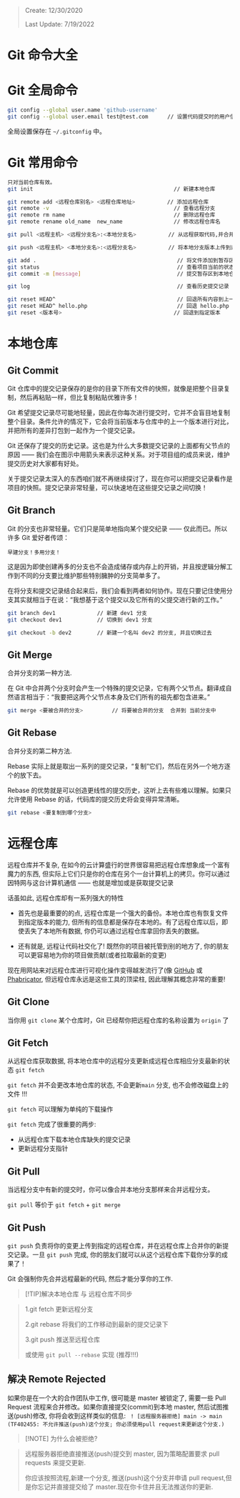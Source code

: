 > Create: 12/30/2020
>
> Last Update: 7/19/2022

# **Git 命令大全**

# Git 全局命令

```bash
git config --global user.name 'github-username'
git config --global user.email test@test.com      // 设置代码提交时的用户信息; 如果去掉 --global 参数
```

全局设置保存在 `~/.gitconfig` 中。

# Git 常用命令

```bash
只对当前仓库有效。
git init                                            // 新建本地仓库

git remote add <远程仓库别名> <远程仓库地址>          // 添加远程仓库
git remote -v                                       // 查看远程分支
git remote rm name                                  // 删除远程仓库
git remote rename old_name  new_name                // 修改远程仓库名

git pull <远程主机> <远程分支名>:<本地分支名>          // 从远程获取代码,并合并本地版本

git push <远程主机> <本地分支名>:<远程分支名>          // 将本地分支版本上传到远程并合并

git add .                                            // 将文件添加到暂存区
git status                                           // 查看项目当前的状态
git commit -m [message]                              // 提交暂存区到本地仓库中

git log                                              // 查看历史提交记录

git reset HEAD^                                      // 回退所有内容到上一个版本
git reset HEAD^ hello.php                            // 回退 hello.php 文件的版本到上一个版本
git reset <版本号>                                   // 回退到指定版本
```

# 本地仓库

## Git Commit

Git 仓库中的提交记录保存的是你的目录下所有文件的快照，就像是把整个目录复制，然后再粘贴一样，但比复制粘贴优雅许多！

Git 希望提交记录尽可能地轻量，因此在你每次进行提交时，它并不会盲目地复制整个目录。条件允许的情况下，它会将当前版本与仓库中的上一个版本进行对比，并把所有的差异打包到一起作为一个提交记录。

Git 还保存了提交的历史记录。这也是为什么大多数提交记录的上面都有父节点的原因 —— 我们会在图示中用箭头来表示这种关系。对于项目组的成员来说，维护提交历史对大家都有好处。

关于提交记录太深入的东西咱们就不再继续探讨了，现在你可以把提交记录看作是项目的快照。提交记录非常轻量，可以快速地在这些提交记录之间切换！

## Git Branch

Git 的分支也非常轻量。它们只是简单地指向某个提交纪录 —— 仅此而已。所以许多 Git 爱好者传颂：

`早建分支！多用分支！`

这是因为即使创建再多的分支也不会造成储存或内存上的开销，并且按逻辑分解工作到不同的分支要比维护那些特别臃肿的分支简单多了。

在将分支和提交记录结合起来后，我们会看到两者如何协作。现在只要记住使用分支其实就相当于在说：“我想基于这个提交以及它所有的父提交进行新的工作。”

```bash
git branch dev1             // 新建 dev1 分支
git checkout dev1           // 切换到 dev1 分支

git checkout -b dev2        // 新建一个名叫 dev2 的分支, 并且切换过去
```

## Git Merge

合并分支的第一种方法.

在 Git 中合并两个分支时会产生一个特殊的提交记录，它有两个父节点。翻译成自然语言相当于：“我要把这两个父节点本身及它们所有的祖先都包含进来。”

```bash
git merge <要被合并的分支>         // 将要被合并的分支  合并到 当前分支中
```

## Git Rebase

合并分支的第二种方法.

Rebase 实际上就是取出一系列的提交记录，“复制”它们，然后在另外一个地方逐个的放下去。

Rebase 的优势就是可以创造更线性的提交历史，这听上去有些难以理解。如果只允许使用 Rebase 的话，代码库的提交历史将会变得异常清晰。

```bash
git rebase <要复制到哪个分支>
```

# 远程仓库

远程仓库并不复杂, 在如今的云计算盛行的世界很容易把远程仓库想象成一个富有魔力的东西, 但实际上它们只是你的仓库在另个一台计算机上的拷贝。你可以通过因特网与这台计算机通信 —— 也就是增加或是获取提交记录

话虽如此, 远程仓库却有一系列强大的特性

- 首先也是最重要的的点, 远程仓库是一个强大的备份。本地仓库也有恢复文件到指定版本的能力, 但所有的信息都是保存在本地的。有了远程仓库以后，即使丢失了本地所有数据, 你仍可以通过远程仓库拿回你丢失的数据。

- 还有就是, 远程让代码社交化了! 既然你的项目被托管到别的地方了, 你的朋友可以更容易地为你的项目做贡献(或者拉取最新的变更)

现在用网站来对远程仓库进行可视化操作变得越发流行了(像 [GitHub](https://github.com/) 或 [Phabricator](https://www.phacility.com/), 但远程仓库永远是这些工具的顶梁柱, 因此理解其概念非常的重要!

## Git Clone

当你用 `git clone` 某个仓库时，Git 已经帮你把远程仓库的名称设置为 `origin` 了

## Git Fetch

从远程仓库获取数据, 将本地仓库中的远程分支更新成远程仓库相应分支最新的状态 `git fetch`

`git fetch` 并不会更改本地仓库的状态, 不会更新`main` 分支, 也不会修改磁盘上的文件 !!!

`git fetch` 可以理解为单纯的下载操作

`git fetch` 完成了很重要的两步:

- 从远程仓库下载本地仓库缺失的提交记录
- 更新远程分支指针

## Git Pull

当远程分支中有新的提交时，你可以像合并本地分支那样来合并远程分支。

`git pull` 等价于 `git fetch` + `git merge`

## Git Push

`git push` 负责将你的变更上传到指定的远程仓库，并在远程仓库上合并你的新提交记录。一旦 `git push` 完成, 你的朋友们就可以从这个远程仓库下载你分享的成果了！

Git 会强制你先合并远程最新的代码, 然后才能分享你的工作.

> [!TIP]解决本地仓库 与 远程仓库不同步

> 1.git fetch 更新远程分支
>
> 2.git rebase 将我们的工作移动到最新的提交记录下
>
> 3.git push 推送至远程仓库
>
> 或使用 `git pull --rebase` 实现 (推荐!!!)

## 解决 Remote Rejected

如果你是在一个大的合作团队中工作, 很可能是 master 被锁定了, 需要一些 Pull Request 流程来合并修改。如果你直接提交(commit)到本地 master, 然后试图推送(push)修改, 你将会收到这样类似的信息:
` ! [远程服务器拒绝] main -> main (TF402455: 不允许推送(push)这个分支; 你必须使用pull request来更新这个分支.)`

> [!NOTE] 为什么会被拒绝?

> 远程服务器拒绝直接推送(push)提交到 master, 因为策略配置要求 pull requests 来提交更新.
>
> 你应该按照流程,新建一个分支, 推送(push)这个分支并申请 pull request,但是你忘记并直接提交给了 master.现在你卡住并且无法推送你的更新.
